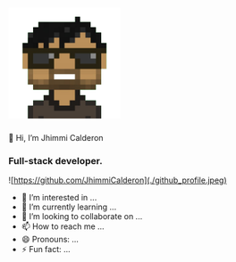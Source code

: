  # <img src="https://github.com/JhimmiCalderon/JhimmiCalderon/blob/main/Jam.png?raw=true" alt="https://JhimmiCalderon.com" width="200" />
👋 Hi, I’m Jhimmi Calderon
 ### Full-stack developer.

 ![https://github.com/JhimmiCalderon](./github_profile.jpeg)
 
- 👀 I’m interested in ...
- 🌱 I’m currently learning ...
- 💞️ I’m looking to collaborate on ...
- 📫 How to reach me ...
- 😄 Pronouns: ...
- ⚡ Fun fact: ...

<!---
JhimmiCalderon/JhimmiCalderon is a ✨ special ✨ repository because its `README.md` (this file) appears on your GitHub profile.
You can click the Preview link to take a look at your changes.
--->

